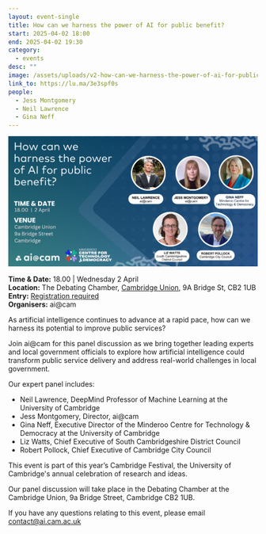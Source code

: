 ```yaml
---
layout: event-single
title: How can we harness the power of AI for public benefit?
start: 2025-04-02 18:00
end: 2025-04-02 19:30
category:
  - events
desc: ""
image: /assets/uploads/v2-how-can-we-harness-the-power-of-ai-for-public-benefit.png
link_to: https://lu.ma/3e3spf0s
people:
  - Jess Montgomery
  - Neil Lawrence
  - Gina Neff
---
```

![](/assets/uploads/v2-how-can-we-harness-the-power-of-ai-for-public-benefit.png)





**T﻿ime & Date:** 18.00 | Wednesday 2 April\
**Location:** [](https://www.google.com/maps/search/?api=1&query=The%20Keynes%20Library%2C%20Cambridge%20Union%2C%209A%20Bridge%20St%2C%20Cambridge%20CB2%201UB)The Debating Chamber, [Cambridge Union](https://cus.org/the-debating-chamber), 9A Bridge St, CB2 1UB\
**E﻿ntry:** [Registration required](https://lu.ma/3e3spf0s)\
**Organisers:** ai@cam

As artificial intelligence continues to advance at a rapid pace, how can we harness its potential to improve public services?

​Join ai@cam for this panel discussion as we bring together leading experts and local government officials to explore how artificial intelligence could transform public service delivery and address real-world challenges in local government.

​Our expert panel includes:

* ​Neil Lawrence, DeepMind Professor of Machine Learning at the University of Cambridge
* ​Jess Montgomery, Director, ai@cam
* ​Gina Neff, Executive Director of the Minderoo Centre for Technology & Democracy at the University of Cambridge 
* ​Liz Watts, Chief Executive of South Cambridgeshire District Council
* ​Robert Pollock, Chief Executive of Cambridge City Council

​This event is part of this year’s Cambridge Festival, the University of Cambridge's annual celebration of research and ideas.  

​Our panel discussion will take place in the Debating Chamber at the Cambridge Union, 9a Bridge Street, Cambridge CB2 1UB.

If you have any questions relating to this event, please email contact@ai.cam.ac.uk